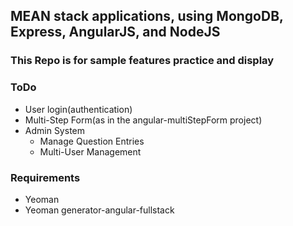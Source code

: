 ## MEAN stack applications, using MongoDB, Express, AngularJS, and NodeJS

### This Repo is for sample features practice and display

### ToDo
* User login(authentication)
* Multi-Step Form(as in the angular-multiStepForm project)
* Admin System
    * Manage Question Entries
    * Multi-User Management

### Requirements
* Yeoman
* Yeoman generator-angular-fullstack
